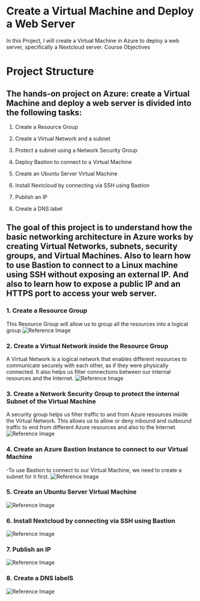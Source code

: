 # Create a Virtual Machine and Deploy a Web Server
In this Project, I will create a Virtual Machine in Azure to deploy a web server, specifically a Nextcloud server.
Course Objectives

# Project Structure
## The hands-on project on Azure: create a Virtual Machine and deploy a web server is divided into the following tasks:

1. Create a Resource Group

2. Create a Virtual Network and a subnet

3. Protect a subnet using a Network Security Group

4. Deploy Bastion to connect to a Virtual Machine

5. Create an Ubuntu Server Virtual Machine

6.  Install Nextcloud by connecting via SSH using Bastion

7. Publish an IP

8. Create a DNS label

## The goal of this project is to understand how the basic networking architecture in Azure works by creating Virtual Networks, subnets, security groups, and Virtual Machines. Also to learn how to use Bastion to connect to a Linux machine using SSH without exposing an external IP. And  also to  learn how to expose a public IP and an HTTPS port to access your web server.

### 1. Create a Resource Group 
This Resource Group will allow us to group all the resources into a logical group
![Reference Image](pic2.bmp)

### 2.  Create a Virtual Network inside the Resource Group
A Virtual Network is a logical network that enables different resources to communicate securely with each other,
as if they were physically connected. 
It also helps us filter connections between our internal resources and the Internet.
![Reference Image](pic3.bmp)

### 3. Create a Network Security Group to protect the internal Subnet of the Virtual Machine 
A security group helps us filter traffic to and from Azure resources inside the Virtual Network.
This allows us to allow or deny inbound and outbound traffic to end from different Azure resources and also to the Internet.
![Reference Image](pic7.bmp)

### 4. Create an Azure Bastion Instance to connect to our Virtual Machine
  -To use Bastion to connect to our Virtual Machine, we need to create a subnet for it first.
  ![Reference Image](pic23.bmp)

### 5. Create an Ubuntu Server Virtual Machine
![Reference Image](pic11.bmp)

### 6. Install Nextcloud by connecting via SSH using Bastion
![Reference Image](pic24.bmp)

### 7. Publish an IP
![Reference Image](pic25.bmp)

### 8. Create a DNS labelS
![Reference Image](pic25.bmp)